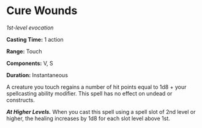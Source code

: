 <title>Cure Wounds</title>

# Cure Wounds

_1st-level evocation_

**Casting Time:** 1 action

**Range:** Touch

**Components:** V, S

**Duration:** Instantaneous

A creature you touch regains a number of hit
points equal to 1d8 + your spellcasting
ability modifier. This spell has no effect on
undead or constructs.

_**At Higher Levels.**_ When you cast this
spell using a spell slot of 2nd level or
higher, the healing increases by 1d8 for each
slot level above 1st.

